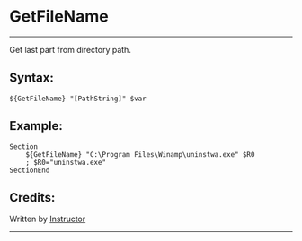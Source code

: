 # GetFileName

---

Get last part from directory path.

## Syntax:

	${GetFileName} "[PathString]" $var

## Example:

	Section
		${GetFileName} "C:\Program Files\Winamp\uninstwa.exe" $R0
		; $R0="uninstwa.exe"
	SectionEnd

## Credits:

Written by [Instructor][1]

---

[1]: http://nsis.sourceforge.net/User:Instructor